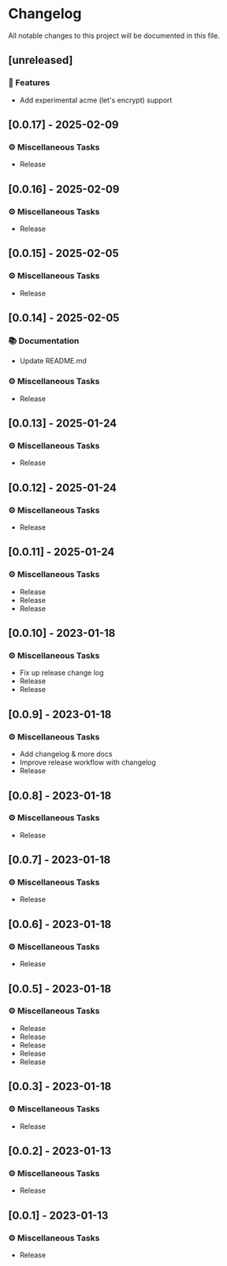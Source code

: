 # Changelog

All notable changes to this project will be documented in this file.

## [unreleased]

### 🚀 Features

- Add experimental acme (let's encrypt) support

## [0.0.17] - 2025-02-09

### ⚙️ Miscellaneous Tasks

- Release

## [0.0.16] - 2025-02-09

### ⚙️ Miscellaneous Tasks

- Release

## [0.0.15] - 2025-02-05

### ⚙️ Miscellaneous Tasks

- Release

## [0.0.14] - 2025-02-05

### 📚 Documentation

- Update README.md

### ⚙️ Miscellaneous Tasks

- Release

## [0.0.13] - 2025-01-24

### ⚙️ Miscellaneous Tasks

- Release

## [0.0.12] - 2025-01-24

### ⚙️ Miscellaneous Tasks

- Release

## [0.0.11] - 2025-01-24

### ⚙️ Miscellaneous Tasks

- Release
- Release
- Release

## [0.0.10] - 2023-01-18

### ⚙️ Miscellaneous Tasks

- Fix up release change log
- Release
- Release

## [0.0.9] - 2023-01-18

### ⚙️ Miscellaneous Tasks

- Add changelog & more docs
- Improve release workflow with changelog
- Release

## [0.0.8] - 2023-01-18

### ⚙️ Miscellaneous Tasks

- Release

## [0.0.7] - 2023-01-18

### ⚙️ Miscellaneous Tasks

- Release

## [0.0.6] - 2023-01-18

### ⚙️ Miscellaneous Tasks

- Release

## [0.0.5] - 2023-01-18

### ⚙️ Miscellaneous Tasks

- Release
- Release
- Release
- Release
- Release

## [0.0.3] - 2023-01-18

### ⚙️ Miscellaneous Tasks

- Release

## [0.0.2] - 2023-01-13

### ⚙️ Miscellaneous Tasks

- Release

## [0.0.1] - 2023-01-13

### ⚙️ Miscellaneous Tasks

- Release

<!-- generated by git-cliff -->
